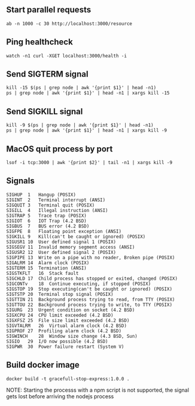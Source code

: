 ## Start parallel requests
```
ab -n 1000 -c 30 http://localhost:3000/resource
```

## Ping healthcheck
```
watch -n1 curl -XGET localhost:3000/health -i
```

## Send SIGTERM signal
```
kill -15 $(ps | grep node | awk '{print $1}' | head -n1)
ps | grep node | awk '{print $1}' | head -n1 | xargs kill -15
```

## Send SIGKILL signal
```
kill -9 $(ps | grep node | awk '{print $1}' | head -n1)
ps | grep node | awk '{print $1}' | head -n1 | xargs kill -9
```


## MacOS quit process by port
```
lsof -i tcp:3000 | awk '{print $2}' | tail -n1 | xargs kill -9
```

## Signals
```
SIGHUP	1	Hangup (POSIX)
SIGINT	2	Terminal interrupt (ANSI)
SIGQUIT	3	Terminal quit (POSIX)
SIGILL	4	Illegal instruction (ANSI)
SIGTRAP	5	Trace trap (POSIX)
SIGIOT	6	IOT Trap (4.2 BSD)
SIGBUS	7	BUS error (4.2 BSD)
SIGFPE	8	Floating point exception (ANSI)
SIGKILL	9	Kill(can't be caught or ignored) (POSIX)
SIGUSR1	10	User defined signal 1 (POSIX)
SIGSEGV	11	Invalid memory segment access (ANSI)
SIGUSR2	12	User defined signal 2 (POSIX)
SIGPIPE	13	Write on a pipe with no reader, Broken pipe (POSIX)
SIGALRM	14	Alarm clock (POSIX)
SIGTERM	15	Termination (ANSI)
SIGSTKFLT	16	Stack fault
SIGCHLD	17	Child process has stopped or exited, changed (POSIX)
SIGCONTv	18	Continue executing, if stopped (POSIX)
SIGSTOP	19	Stop executing(can't be caught or ignored) (POSIX)
SIGTSTP	20	Terminal stop signal (POSIX)
SIGTTIN	21	Background process trying to read, from TTY (POSIX)
SIGTTOU	22	Background process trying to write, to TTY (POSIX)
SIGURG	23	Urgent condition on socket (4.2 BSD)
SIGXCPU	24	CPU limit exceeded (4.2 BSD)
SIGXFSZ	25	File size limit exceeded (4.2 BSD)
SIGVTALRM	26	Virtual alarm clock (4.2 BSD)
SIGPROF	27	Profiling alarm clock (4.2 BSD)
SIGWINCH	28	Window size change (4.3 BSD, Sun)
SIGIO	29	I/O now possible (4.2 BSD)
SIGPWR	30	Power failure restart (System V)
```

## Build docker image
```
docker build -t gracefull-stop-express:1.0.0 .
```

NOTE: Starting the processs with a npm script is not supported, the signal gets lost before arriving the nodejs process